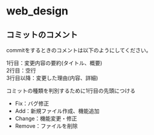 # web_design

## コミットのコメント
commitをするときのコメントは以下のようにしてください。

1行目：変更内容の要約(タイトル、概要)  
2行目：空行  
3行目以降：変更した理由(内容、詳細)  

コミットの種類を判別するために1行目の先頭につける
- Fix：バグ修正
- Add：新規ファイル作成、機能追加
- Change：機能変更・修正
- Remove：ファイルを削除
